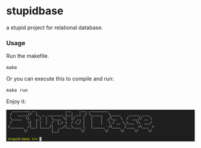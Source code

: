 # stupidbase

a stupid project for relational database.

### Usage


Run the makefile.

```
make
```

Or you can execute this to compile and run:

```
make run
```

Enjoy it:

![](doc/welcome.png)
